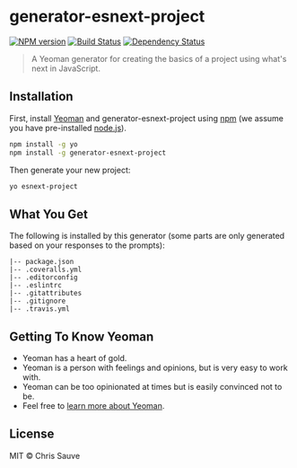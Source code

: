 # generator-esnext-project

[![NPM version][npm-image]][npm-url] [![Build Status][travis-image]][travis-url] [![Dependency Status][daviddm-image]][daviddm-url]

> A Yeoman generator for creating the basics of a project using what's next in JavaScript.

## Installation

First, install [Yeoman](http://yeoman.io) and generator-esnext-project using [npm](https://www.npmjs.com/) (we assume you have pre-installed [node.js](https://nodejs.org/)).

```bash
npm install -g yo
npm install -g generator-esnext-project
```

Then generate your new project:

```bash
yo esnext-project
```

## What You Get

The following is installed by this generator (some parts are only generated based on your responses to the prompts):

```
|-- package.json
|-- .coveralls.yml
|-- .editorconfig
|-- .eslintrc
|-- .gitattributes
|-- .gitignore
|-- .travis.yml
```

## Getting To Know Yeoman

 * Yeoman has a heart of gold.
 * Yeoman is a person with feelings and opinions, but is very easy to work with.
 * Yeoman can be too opinionated at times but is easily convinced not to be.
 * Feel free to [learn more about Yeoman](http://yeoman.io/).

## License

MIT © Chris Sauve

[npm-image]: https://badge.fury.io/js/generator-esnext-project.svg
[npm-url]: https://npmjs.org/package/generator-esnext-project
[travis-image]: https://travis-ci.org/lemonmade/generator-esnext-project.svg?branch=master
[travis-url]: https://travis-ci.org/lemonmade/generator-esnext-project
[daviddm-image]: https://david-dm.org/lemonmade/generator-esnext-project.svg?theme=shields.io
[daviddm-url]: https://david-dm.org/lemonmade/generator-esnext-project
